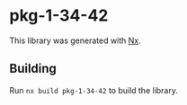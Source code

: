 # pkg-1-34-42

This library was generated with [Nx](https://nx.dev).

## Building

Run `nx build pkg-1-34-42` to build the library.
